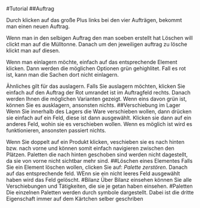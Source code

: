 #Tutorial
##Auftrag

Durch klicken auf das große Plus links bei den vier Aufträgen, bekommt man einen neuen Auftrag.

Wenn man in den selbigen Auftrag den man soeben erstellt hat Löschen will clickt man auf die Mülltonne. 
Danach um den jeweiligen auftrag zu lösche klickt man auf diesen.

Wenn man einlagern möchte, einfach auf das entsprechende Element klicken. Dann werden die möglichen Optionen
grün gehighlitet. Fall es rot ist, kann man die Sachen dort nicht einlagern. 

Ähnliches gilt für das auslagern. Falls Sie auslagern möchten, klicken Sie einfach auf den Auftrag der Rot 
umrandet ist im Auftragfeld rechts. Danach werden Ihnen die möglichen Varianten gezeigt. Wenn eins davon
grün ist, können Sie es ausklagern, ansonsten nichts.
##Verschiebung im Lager
Wenn Sie innerhalb des Lagers die Ware verschieben wollen, dann drücken sie einfach auf ein Feld, diese ist dann 
ausgewählt. Klicken sie dann auf ein anderes Feld, wohin sie es verschieben wollen. Wenn es möglich ist wird es funktionieren,
ansonsten passiert nichts.

Wenn Sie doppelt auf ein Produkt klicken, veschieben sie es nach hinten bzw. nach vorne und können somit einfach
navigieren zwischen den Plätzen. Paletten die nach hinten geschoben sind werden nicht dagestellt, da sie von
vorne nicht sichtbar mehr sind.
##Löschen eines Elementes
Falls Sie ein Element löschen wollen, clicken Sie auf: *Palette zerstören*. Danach auf das entsprechende feld.
WEnn sie ein nicht leeres Feld ausgewählt haben wird das Feld gelöscht.
#Bilanz
Über Bilanz einsehen können Sie alle Verschiebungen und Tätigkeiten, die sie je getan haben einsehen.
#Paletten
Die einzelnen Paletten werden durch symbole dargestellt. Dabei ist die dritte Eigenschaft immer auf dem Kärtchen selber
geschriben


